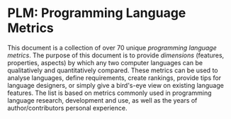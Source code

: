 # PLM: Programming Language Metrics
This document is a collection of over 70 unique *programming language metrics*. The purpose of this document is to provide *dimensions* (features, properties, aspects) by which any two computer languages can be qualitatively and quantitatively compared. These metrics can be used to analyse languages, define requirements, create rankings, provide tips for language designers, or simply give a bird's-eye view on existing language features. The list is based on metrics commonly used in programming language research, development and use, as well as the years of author/contributors personal experience.

